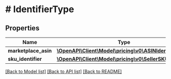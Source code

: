 # # IdentifierType

## Properties

Name | Type | Description | Notes
------------ | ------------- | ------------- | -------------
**marketplace_asin** | [**\OpenAPI\Client\Model\pricing\v0\ASINIdentifier**](ASINIdentifier.md) |  |
**sku_identifier** | [**\OpenAPI\Client\Model\pricing\v0\SellerSKUIdentifier**](SellerSKUIdentifier.md) |  | [optional]

[[Back to Model list]](../../README.md#models) [[Back to API list]](../../README.md#endpoints) [[Back to README]](../../README.md)
